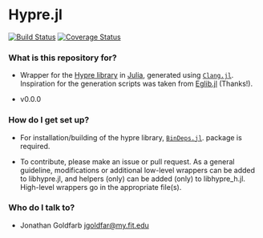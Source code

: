 Hypre.jl
=======
[![Build Status](https://travis-ci.org/jgoldfar/Hypre.jl.svg?branch=master)](https://travis-ci.org/jgoldfar/Hypre.jl)
[![Coverage Status](https://coveralls.io/repos/jgoldfar/Hypre.jl/badge.svg)](https://coveralls.io/r/jgoldfar/Hypre.jl)
### What is this repository for? ###

* Wrapper for the [Hypre library](http://acts.nersc.gov/hypre/) in [Julia](http://julialang.org/), generated using [`Clang.jl`](https://github.com/ihnorton/Clang.jl). Inspiration for the generation scripts was taken from [Eglib.jl](https://github.com/ihnorton/Eglib.jl/blob/master/util/wrap.jl) (Thanks!).

* v0.0.0

### How do I get set up? ###

* For installation/building of the hypre library, [`BinDeps.jl`](https://github.com/JuliaLang/BinDeps.jl). package is required.

* To contribute, please make an issue or pull request. As a general guideline, modifications or additional low-level wrappers can be added to libhypre.jl, and helpers (only) can be added (only) to libhypre_h.jl. High-level wrappers go in the appropriate file(s).

### Who do I talk to? ###

* Jonathan Goldfarb <jgoldfar@my.fit.edu>
